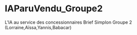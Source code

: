 # IAParuVendu_Groupe2
L'IA au service des concessionnaires Brief Simplon Groupe 2 (Lorraine,Aïssa,Yannis,Babacar)
